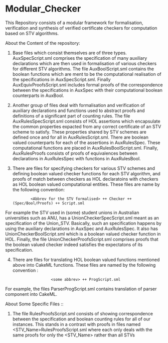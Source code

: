 # Modular_Checker
This Repository consists of a modular framework for formalisation, verification and synthesis of verified certificate checkers for computation based on STV algorithms.


About the Content of the repository: 



1. Base files which consist themselves are of three types. AuxSpecScript.sml comprises the specification of many auxiliary declarations which are then used in formalisation of various checkers for different STV algorithms. The file AuxBoolScript.sml contains the boolean functions which are ment to be the computational realisation of the specifications in AuxSpecScript.sml. Finally AuxEquivProofsScript.sml includes formal proofs of the correspondence between the specifications in AuxSpec with their computational boolean counterparts in AuxBool.

2. Another group of files deal with formalisation and verification of auxiliary declarations and functions used to abstract proofs and definitions of a significant part of counting rules. The file AuxRulesSpecScript.sml consists of HOL assertions which encapsulate the common properties expacted from any correct certificate of an STV scheme to satisfy. These properties shared by STV schemes are defined once and for all in AuxRulesScript.sml. There are boolean valued counterparts for each of the assertions in AuxRulesSpec. These computational functions are placed in AuxRulesBoolScript.sml. Finally, AuxRulesProofs consists of proofs of equivalences between declarations in AuxRulesSpec with functions in AuxRulesBool. 

3. There are files for specifying checkers for various STV schemes and defining  boolean valued checker functions for each STV algorithm, and proofs of match between checkers as HOL declaratoins with checkers as HOL boolean valued computational entities. These files are name by the following convention:
             
               <Abbrev for the STV formalised> ++ Checker ++ (Spec/Bool/Proofs) ++ Script.sml

For example the STV used in (some) student unions in Australian universities such as ANU, has a UnionCheckerSpecScript.sml meant as an specification of the Union_STV. Basically, such an specification happens by using the auxiliary declarations in AuxSpec and AuxRulesSpec. It also has UnionCheckerBoolScript.sml which is a boolean valued checker function in HOL. Finally, the file UnionCheckerProofsScript.sml comprises proofs that the boolean valued checker indeed satisfies the expectatons of its specification. 

4. There are files for translating HOL boolean valued functions mentioned above into CakeML functions. These files are named by the following convention :

                        <some abbrev> ++ ProgScript.sml

For example, the files ParserProgScript.sml contains translation of parser component into CakeML. 


About Some Specific Files ::

1. The file RulesProofsScript.sml consists of showing correspondence between the specification and boolean counting rules for all of our instances. This stands in a contrast with proofs in files named <STV_Name>RulesProofsScript.sml where each only deals with the same proofs for only the <STV_Name> rather than all STVs

     
